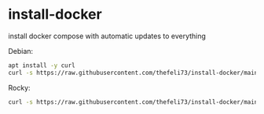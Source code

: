 # install-docker
install docker compose with automatic updates to everything

Debian:
```sh
apt install -y curl
curl -s https://raw.githubusercontent.com/thefeli73/install-docker/main/debian.sh | sh
```

Rocky:
```sh
curl -s https://raw.githubusercontent.com/thefeli73/install-docker/main/rocky.sh | sh
```
